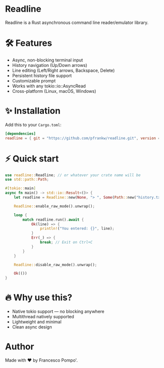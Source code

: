 # Readline

Readline is a Rust asynchronous command line reader/emulator library.


# 🛠️ Features
- Async, non-blocking terminal input
- History navigation (Up/Down arrows)
- Line editing (Left/Right arrows, Backspace, Delete)
- Persistent history file support
- Customizable prompt
- Works with any tokio::io::AsyncRead
- Cross-platform (Linux, macOS, Windows)

# ✨ Installation
Add this to your `Cargo.toml`:

```toml
[dependencies]
readline = { git = "https://github.com/pfrankw/readline.git", version = "0.1.5" }
```

# ⚡ Quick start

```rust
use readline::Readline; // or whatever your crate name will be
use std::path::Path;

#[tokio::main]
async fn main() -> std::io::Result<()> {
    let readline = Readline::new(None, "> ", Some(Path::new("history.txt"))).await;

    Readline::enable_raw_mode().unwrap();

    loop {
        match readline.run().await {
            Ok(line) => {
                println!("You entered: {}", line);
            }
            Err(_) => {
                break; // Exit on Ctrl+C
            }
        }
    }

    Readline::disable_raw_mode().unwrap();

    Ok(())
}

```

# 🔥 Why use this?

- Native tokio support — no blocking anywhere
- Multithread natively supported
- Lightweight and minimal
- Clean async design

# Author
Made with ❤️ by Francesco Pompo'.
